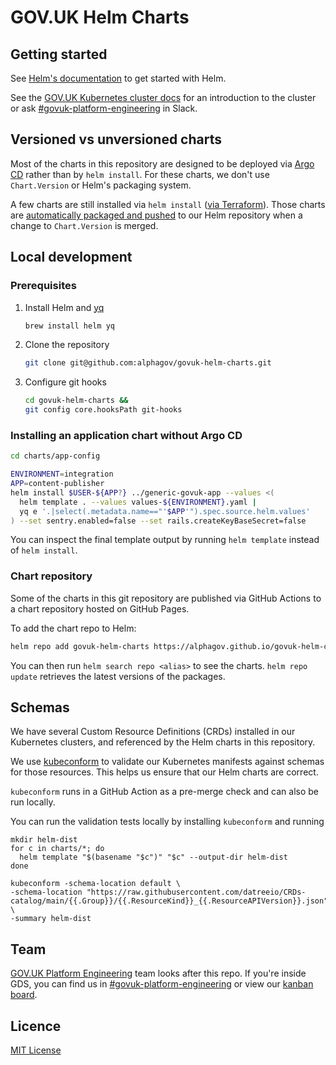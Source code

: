 # GOV.UK Helm Charts

## Getting started

See [Helm's documentation](https://helm.sh/docs) to get started with Helm.

See the [GOV.UK Kubernetes cluster
docs](https://govuk-kubernetes-cluster-user-docs.publishing.service.gov.uk/)
for an introduction to the cluster or ask [#govuk-platform-engineering] in
Slack.

## Versioned vs unversioned charts

Most of the charts in this repository are designed to be deployed via [Argo
CD](https://argo-cd.readthedocs.io/en/stable/) rather than by `helm install`.
For these charts, we don't use `Chart.Version` or Helm's packaging system.

A few charts are still installed via `helm install` ([via
Terraform](https://github.com/search?q=repo%3Aalphagov%2Fgovuk-infrastructure+path%3Aterraform%2Fdeployments%2Fcluster-services+alphagov.github.io)).
Those charts are [automatically packaged and
pushed](https://github.com/alphagov/govuk-helm-charts/blob/main/.github/workflows/release.yml)
to our Helm repository when a change to `Chart.Version` is merged.

## Local development

### Prerequisites

1. Install Helm and [yq](https://github.com/mikefarah/yq#yq)

    ```sh
    brew install helm yq
    ```

1. Clone the repository

    ```sh
    git clone git@github.com:alphagov/govuk-helm-charts.git
    ```

1. Configure git hooks

    ```sh
    cd govuk-helm-charts &&
    git config core.hooksPath git-hooks
    ```

### Installing an application chart without Argo CD

```sh
cd charts/app-config

ENVIRONMENT=integration
APP=content-publisher
helm install $USER-${APP?} ../generic-govuk-app --values <(
  helm template . --values values-${ENVIRONMENT}.yaml |
  yq e '.|select(.metadata.name=="'$APP'").spec.source.helm.values'
) --set sentry.enabled=false --set rails.createKeyBaseSecret=false
```

You can inspect the final template output by running `helm template` instead of
`helm install`.

### Chart repository

Some of the charts in this git repository are published via GitHub Actions to a
chart repository hosted on GitHub Pages.

To add the chart repo to Helm:

```sh
helm repo add govuk-helm-charts https://alphagov.github.io/govuk-helm-charts/
```

You can then run `helm search repo <alias>` to see the charts.
`helm repo update` retrieves the latest versions of the packages.

## Schemas

We have several Custom Resource Definitions (CRDs) installed in our Kubernetes clusters, and referenced by the Helm charts
in this repository.

We use [kubeconform] to validate our Kubernetes manifests against schemas for
those resources. This helps us ensure that our Helm charts are correct.

`kubeconform` runs in a GitHub Action as a pre-merge check and can also be run
locally.

You can run the validation tests locally by installing `kubeconform` and running

```shell
mkdir helm-dist
for c in charts/*; do
  helm template "$(basename "$c")" "$c" --output-dir helm-dist
done

kubeconform -schema-location default \
-schema-location "https://raw.githubusercontent.com/datreeio/CRDs-catalog/main/{{.Group}}/{{.ResourceKind}}_{{.ResourceAPIVersion}}.json" \
-summary helm-dist
```

[kubeconform]: https://github.com/yannh/kubeconform

## Team

[GOV.UK Platform Engineering](https://github.com/orgs/alphagov/teams/gov-uk-platform-engineering) team looks after this repo. If you're inside GDS, you can find us in [#govuk-platform-engineering] or view our [kanban board](https://trello.com/b/u4FCzm53/).

## Licence

[MIT License](LICENCE)


[#govuk-platform-engineering]: https://gds.slack.com/channels/govuk-platform-engineering
